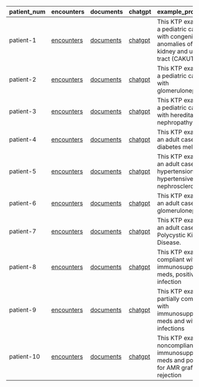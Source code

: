 | patient_num   | encounters                             | documents                            | chatgpt                                                                   | example_prompt                                                                                          |
|:--------------|:---------------------------------------|:-------------------------------------|:--------------------------------------------------------------------------|:--------------------------------------------------------------------------------------------------------|
| patient-1     | [encounters](patient-1/encounters.md)  | [documents](patient-1/documents.md)  | [chatgpt](https://chatgpt.com/share/68d6d683-9c20-800f-8ce2-6060ec411cba) | This KTP example is a pediatric case with congenital anomalies of the kidney and urinary tract (CAKUT). |
| patient-2     | [encounters](patient-2/encounters.md)  | [documents](patient-2/documents.md)  | [chatgpt](https://chatgpt.com/share/68d6d6d3-f048-800f-931b-66482486198f) | This KTP example is a pediatric case with glomerulonephritis.                                           |
| patient-3     | [encounters](patient-3/encounters.md)  | [documents](patient-3/documents.md)  | [chatgpt](https://chatgpt.com/share/68d6d6a1-e0e8-800f-a01d-624be6ac002d) | This KTP example is a pediatric case with hereditary nephropathy.                                       |
| patient-4     | [encounters](patient-4/encounters.md)  | [documents](patient-4/documents.md)  | [chatgpt](https://chatgpt.com/share/68d6d6f4-20b4-800f-a73e-d470dc250be0) | This KTP example is an adult case with diabetes mellitus.                                               |
| patient-5     | [encounters](patient-5/encounters.md)  | [documents](patient-5/documents.md)  | [chatgpt](https://chatgpt.com/share/68d6d706-05a4-800f-942f-2ba845b231cb) | This KTP example is an adult case with hypertension / hypertensive nephrosclerosis.                     |
| patient-6     | [encounters](patient-6/encounters.md)  | [documents](patient-6/documents.md)  | [chatgpt](https://chatgpt.com/share/68d6d718-313c-800f-880c-5904bbe5fb54) | This KTP example is an adult case with glomerulonephritis.                                              |
| patient-7     | [encounters](patient-7/encounters.md)  | [documents](patient-7/documents.md)  | [chatgpt](https://chatgpt.com/share/68d6d72a-6608-800f-bc26-8f3ff7f9644e) | This KTP example is an adult case with Polycystic Kidney Disease.                                       |
| patient-8     | [encounters](patient-8/encounters.md)  | [documents](patient-8/documents.md)  | [chatgpt](https://chatgpt.com/share/68d6df0c-6124-800f-8ad5-100639e9b67d) | This KTP example is compliant with immunosuppression meds, positive for infection                       |
| patient-9     | [encounters](patient-9/encounters.md)  | [documents](patient-9/documents.md)  | [chatgpt](https://chatgpt.com/share/68d6dea5-409c-800f-abb0-2a2dc9a2d61a) | This KTP example is partially compliant with immunosuppression meds and without infections              |
| patient-10    | [encounters](patient-10/encounters.md) | [documents](patient-10/documents.md) | [chatgpt](https://chatgpt.com/share/68d6de79-8aa4-800f-8da7-29a57e75afcf) | This KTP example is noncompliant with immunosuppression meds and positive for AMR graft rejection       |
